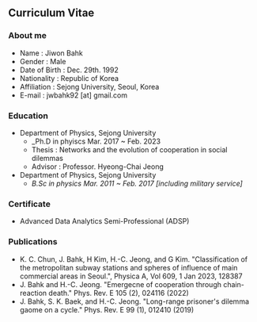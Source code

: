 ## Curriculum Vitae

### About me
* Name : Jiwon Bahk
* Gender : Male
* Date of Birth : Dec. 29th. 1992
* Nationality : Republic of Korea
* Affiliation : Sejong University, Seoul, Korea
* E-mail : jwbahk92 [at] gmail.com

### Education
* Department of Physics, Sejong University
  * _Ph.D in phyiscs Mar. 2017 ~ Feb. 2023
  * Thesis : Networks and the evolution of cooperation in social dilemmas
  * Advisor : Professor. Hyeong-Chai Jeong
* Department of Physics, Sejong University
  * _B.Sc in physics Mar. 2011 ~ Feb. 2017 [including military service]_

### Certificate
* Advanced Data Analytics Semi-Professional (ADSP)

### Publications
* K. C. Chun, J. Bahk, H Kim, H.-C. Jeong, and G Kim. "Classification of the metropolitan subway stations and spheres of influence of main commercial areas in Seoul.", Physica A, Vol 609, 1 Jan 2023, 128387
* J. Bahk and H.-C. Jeong. "Emergecne of cooperation through chain-reaction death." Phys. Rev. E 105 (2), 024116 (2022)
* J. Bahk, S. K. Baek, and H.-C. Jeong. "Long-range prisoner's dilemma gaome on a cycle." Phys. Rev. E 99 (1), 012410 (2019)
  
